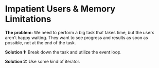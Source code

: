 # Impatient Users & Memory Limitations

**The problem:** We need to perform a big task that takes time, but the users aren't happy waiting. They want to see progress and results as soon as possible, not at the end of the task.

**Solution 1:** Break down the task and utilize the event loop.

**Solution 2:** Use some kind of iterator.

